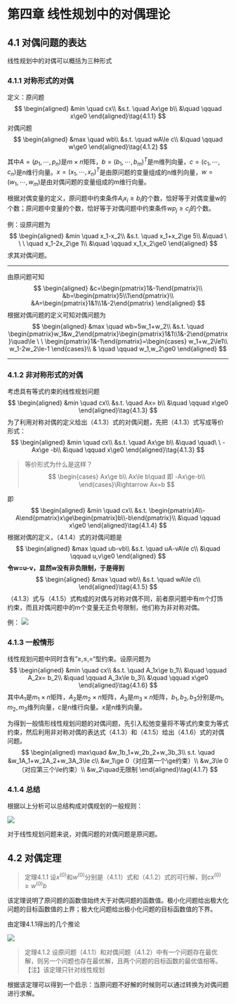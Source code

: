 # 第四章 线性规划中的对偶理论
## 4.1 对偶问题的表达
线性规划中的对偶可以概括为三种形式
### 4.1.1 对称形式的对偶

定义：原问题
$$
\begin{aligned}
&min \quad cx\\
&s.t. \quad Ax\ge b\\
&\quad \qquad  x\ge0
\end{aligned}\tag{4.1.1}
$$
对偶问题
$$
\begin{aligned}
&max \quad wb\\
&s.t. \quad wA\le c\\
&\quad \qquad  w\ge0
\end{aligned}\tag{4.1.2}
$$

其中$A=(p_1,\cdots,p_n)$是$m\times n$矩阵，$b=(b_1,\cdots,b_m)^T$是m维列向量，$c=(c_1,\cdots,c_n)$是n维行向量。$x=(x_1,\cdots,x_n)^T$是由原问题的变量组成的n维列向量，$w=(w_1,\cdots,w_m)$是由对偶问题的变量组成的m维行向量。

根据对偶变量的定义，原问题中约束条件$A_ix_i\ge b_i$的个数，恰好等于对偶变量w的个数；原问题中变量的个数，恰好等于对偶问题中约束条件$wp_j\ge c_j$的个数。

例：设原问题为
$$
\begin{aligned}
&min \quad x_1-x_2\\
&s.t. \quad x_1+x_2\ge 5\\
&\quad \ \ \  \quad x_1-2x_2\ge 1\\
&\quad \qquad  x_1,x_2\ge0
\end{aligned}
$$
求其对偶问题。
___
由原问题可知
$$
\begin{aligned}
&c=\begin{pmatrix}1&-1\end{pmatrix}\\
&b=\begin{pmatrix}5\\1\end{pmatrix}\\
&A=\begin{pmatrix}1&1\\1&-2\end{pmatrix}
\end{aligned}
$$
根据对偶问题的定义可知对偶问题为
$$
\begin{aligned}
&max \quad wb=5w_1+w_2\\
&s.t. \quad \begin{pmatrix}w_1&w_2\end{pmatrix}\begin{pmatrix}1&1\\1&-2\end{pmatrix}\quad\le \ \ \begin{pmatrix}1&-1\end{pmatrix}=\begin{cases} w_1+w_2\le1\\  w_1-2w_2\le-1 \end{cases}\\
& \quad \qquad  w_1,w_2\ge0
\end{aligned}
$$
___

### 4.1.2 非对称形式的对偶
考虑具有等式约束的线性规划问题
$$
\begin{aligned}
&min \quad cx\\
&s.t. \quad Ax= b\\
&\quad \qquad  x\ge0
\end{aligned}\tag{4.1.3}
$$
为了利用对称对偶的定义给出（4.1.3）式的对偶问题，先把（4.1.3）式写成等价形式：
$$
\begin{aligned}
&min \quad cx\\
&s.t. \quad Ax\ge b\\
&\quad \quad\ \  -Ax\ge -b\\
&\quad \qquad  x\ge0
\end{aligned}\tag{4.1.3}
$$
> 等价形式为什么是这样？
> $$
> \begin{cases}
> Ax\ge b\\
> Ax\le b\quad 即 -Ax\ge-b\\
> \end{cases}\Rightarrow Ax=b 
> $$

即
$$
\begin{aligned}
&min \quad cx\\
&s.t. \begin{pmatrix}A\\-A\end{pmatrix}x\ge\begin{pmatrix}b\\-b\end{pmatrix}\\
&\quad \qquad  x\ge0
\end{aligned}\tag{4.1.4}
$$
根据对偶的定义，（4.1.4）式的对偶问题是
$$
\begin{aligned}
&max \quad ub-vb\\
&s.t. \quad uA-vA\le c\\
&\quad \qquad  u,v\ge0
\end{aligned}
$$
**令w=u-v，显然w没有非负限制，于是得到**
$$
\begin{aligned}
&max \quad wb\\
&s.t. \quad wA\le c\\
\end{aligned}\tag{4.1.5}
$$
（4.1.3）式与（4.1.5）式构成的对偶与对称对偶不同，前者原问题中有m个灯饰约束，而且对偶问题中的m个变量无正负号限制，他们称为非对称对偶。

例：
![](https://files.mdnice.com/user/25190/47ba0750-3c23-4ee3-b657-25e6e1ade9b8.png)
### 4.1.3 一般情形
线性规划问题中同时含有”$\ge,\le,=$“型约束。设原问题为
$$
\begin{aligned}
&min \quad cx\\
&s.t. \quad A_1x\ge b_1\\
&\quad \qquad  A_2x= b_2\\
&\quad \qquad  A_3x\le b_3\\
&\quad \qquad  x\ge0
\end{aligned}\tag{4.1.6}
$$
其中$A_1$是$m_1\times n$矩阵，$A_2$是$m_2\times n$矩阵，$A_3$是$m_3\times n$矩阵，$b_1,b_2,b_3$分别是$m_1,m_2,m_3$维列向量，$c$是n维行向量。$x$是n维列向量。

为得到一般情形线性规划问题的对偶问题，先引入松弛变量将不等式约束变为等式约束，然后利用非对称对偶的表达式（4.1.3）和（4.1.5）给出（4.1.6）式的对偶问题。
$$
\begin{aligned}
max\quad &w_1b_1+w_2b_2+w_3b_3\\
s.t. \quad &w_1A_1+w_2A_2+w_3A_3\le c\\
&w_1\ge 0（对应第一个\ge约束）\\
&w_3\le 0（对应第三个\le约束）\\
&w_2\quad无限制
\end{aligned}\tag{4.1.7}
$$
### 4.1.4 总结
根据以上分析可以总结构成对偶规划的一般规则：

![](https://files.mdnice.com/user/25190/f1a588e8-7526-444d-864c-a9e4bd03067f.png)

对于线性规划问题来说，对偶问题的对偶问题是原问题。
## 4.2 对偶定理
> 定理4.1.1 设$x^{(0)}$和$w^{(0)}$分别是（4.1.1）式和（4.1.2）式的可行解，则$cx^{(0)}\ge w^{(0)}b$

该定理说明了原问题的函数值始终大于对偶问题的函数值。极小化问题给出极大化问题的目标函数值的上界；极大化问题给出极小化问题的目标函数值的下界。

由定理4.1.1得出的几个推论

![](https://files.mdnice.com/user/25190/15ff294d-7733-413a-9f74-346e0c5b9f6d.png)

> 定理4.1.2 设原问题（4.1.1）和对偶问题（4.1.2）中有一个问题存在最优解，则另一个问题也存在最优解，且两个问题的目标函数的最优值相等。
> 【注】该定理只针对线性规划

根据该定理可以得到一个启示：当原问题不好解的时候则可以通过转换为对偶问题进行求解。
